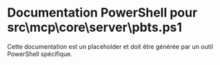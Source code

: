 # Documentation PowerShell pour src\mcp\core\server\pbts.ps1

Cette documentation est un placeholder et doit être générée par un outil PowerShell spécifique.
